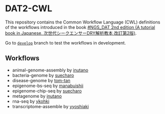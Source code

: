 # DAT2-CWL

This repository contains the Common Workflow Language (CWL) definitions of the workflows introduced in the book [#NGS_DAT 2nd edition (A tutorial book in Japanese, 次世代シークエンサーDRY解析教本 改訂第2版)](https://www.amazon.co.jp/dp/478090983X).

Go to [`develop`](tree/develop) branch to test the workflows in development.

## Workflows

- animal-genome-assembly by [inutano](https://github.com/inutano)
- bacteria-genome by [suecharo](https://github.com/suecharo)
- disease-genome by [tom-tan](https://github.com/tom-tan)
- epigenome-bs-seq by [manabuishii](https://github.com/manabuishii)
- epigenome-chip-seq by [suecharo](https://github.com/suecharo)
- metagenome by [inutano](https://github.com/inutano)
- rna-seq by [ykohki](https://github.com/ykohki)
- transcriptome-assemble by [yyoshiaki](https://github.com/yyoshiaki)
